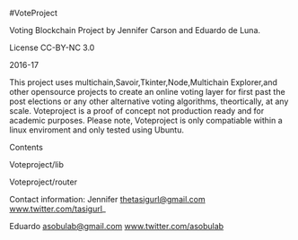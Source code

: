 #VoteProject


Voting Blockchain Project by Jennifer Carson and Eduardo de Luna.

License CC-BY-NC 3.0

2016-17

This project uses multichain,Savoir,Tkinter,Node,Multichain Explorer,and other opensource projects to create an online voting layer for first past the post elections or any other alternative voting algorithms, theortically, at any scale. 
Voteproject is a proof of concept not production ready and for academic purposes. 
Please note, Voteproject is only compatiable within a linux enviroment and only tested using Ubuntu.

Contents 

Voteproject/lib


Voteproject/router


Contact information: 
Jennifer
thetasigurl@gmail.com
www.twitter.com/tasigurl_

Eduardo 
asobulab@gmail.com
www.twitter.com/asobulab


